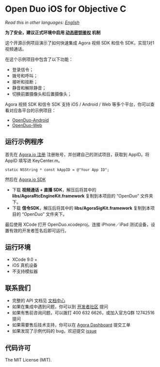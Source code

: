 # Open Duo iOS for Objective C

*Read this in other languages: [English](README.md)*

**为了安全，建议正式环境中启用 [动态密钥鉴权](https://docs.agora.io/cn/2.2/product/Video/Agora%20Basics/key_native) 机制**

这个开源示例项目演示了如何快速集成 Agora 视频 SDK 和信令 SDK，实现1对1视频通话。

在这个示例项目中包含了以下功能：

- 登录信令；
- 拨号和呼叫；
- 接听和挂断；
- 静音和解除静音；
- 切换前置摄像头和后置摄像头；

Agora 视频 SDK 和信令 SDK 支持 iOS / Android / Web 等多个平台，你可以查看对应各平台的示例项目：

- [OpenDuo-Android](https://github.com/AgoraIO/OpenDuo-Android)
- [OpenDuo-Web](https://github.com/AgoraIO/OpenDuo-Web)

## 运行示例程序
首先在 [Agora.io 注册](https://dashboard.agora.io/cn/signup/) 注册账号，并创建自己的测试项目，获取到 AppID。将 AppID 填写进 KeyCenter.m。

```
static NSString * const kAppID = @"Your App ID";
```

然后在 [Agora.io SDK](https://www.agora.io/cn/download/)
- 下载 **视频通话 + 直播 SDK**，解压后将其中的 **libs/AgoraRtcEngineKit.framework** 复制到本项目的 “OpenDuo” 文件夹下。
- 下载 **信令SDK**，解压后将其中的 **libs/AgoraSigKit.framework** 复制到本项目的 “OpenDuo” 文件夹下。

最后使用 XCode 打开 OpenDuo.xcodeproj，连接 iPhone／iPad 测试设备，设置有效的开发者签名后即可运行。

## 运行环境
* XCode 9.0 +
* iOS 真机设备
* 不支持模拟器

## 联系我们

- 完整的 API 文档见 [文档中心](https://docs.agora.io/cn/)
- 如果在集成中遇到问题，你可以到 [开发者社区](https://dev.agora.io/cn/) 提问
- 如果有售前咨询问题，可以拨打 400 632 6626，或加入官方Q群 12742516 提问
- 如果需要售后技术支持，你可以在 [Agora Dashboard](https://dashboard.agora.io) 提交工单
- 如果发现了示例代码的 bug，欢迎提交 [issue](https://github.com/AgoraIO/OpenDuo-iOS-Objective-C/issues)

## 代码许可

The MIT License (MIT).
